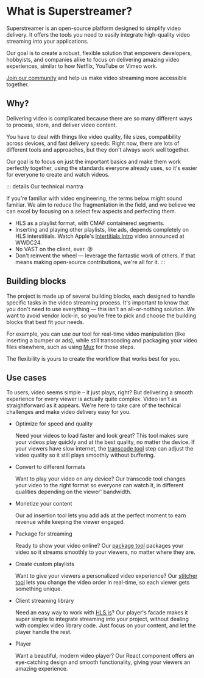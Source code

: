 # What is Superstreamer?

Superstreamer is an open-source platform designed to simplify video delivery. It offers the tools you need to easily integrate high-quality video streaming into your applications. 

Our goal is to create a robust, flexible solution that empowers developers, hobbyists, and companies alike to focus on delivering amazing video experiences, similar to how Netflix, YouTube or Vimeo work. 

[Join our community](https://discord.gg/4hXgz9EsF4) and help us make video streaming more accessible together.

## Why?

Delivering video is complicated because there are so many different ways to process, store, and deliver video content. 

You have to deal with things like video quality, file sizes, compatibility across devices, and fast delivery speeds. Right now, there are lots of different tools and approaches, but they don't always work well together. 

Our goal is to focus on just the important basics and make them work perfectly together, using the standards everyone already uses, so it's easier for everyone to create and watch videos.

::: details Our technical mantra

If you're familiar with video engineering, the terms below might sound familiar. We aim to reduce the fragmentation in the field, and we believe we can excel by focusing on a select few aspects and perfecting them.

- HLS as a playlist format, with CMAF containered segments.
- Inserting and playing other playlists, like ads, depends completely on HLS interstitials. Watch Apple's [Intertitials Intro](https://developer.apple.com/videos/play/wwdc2024/10114/#:~:text=With%20HLS%20interstitials%2C%20ads%20or,content's%20Program%2DDate%2DTime.) video announced at WWDC24.
- No VAST on the client, ever. 😜
- Don't reinvent the wheel — leverage the fantastic work of others. If that means making open-source contributions, we're all for it.
:::

## Building blocks

The project is made up of several building blocks, each designed to handle specific tasks in the video streaming process. It's important to know that you don't need to use everything — this isn't an all-or-nothing solution. We want to avoid vendor lock-in, so you're free to pick and choose the building blocks that best fit your needs. 

For example, you can use our tool for real-time video manipulation (like inserting a bumper or ads), while still transcoding and packaging your video files elsewhere, such as using [Mux](https://www.mux.com/) for those steps. 

The flexibility is yours to create the workflow that works best for you.

## Use cases

To users, video seems simple – it just plays, right? But delivering a smooth experience for every viewer is actually quite complex. Video isn't as straightforward as it appears. We're here to take care of the technical challenges and make video delivery easy for you.

- Optimize for speed and quality

  Need your videos to load faster and look great? This tool makes sure your videos play quickly and at the best quality, no matter the device. If your viewers have slow internet, the [transcode tool](/guide/video-processing#start-a-transcode) step can adjust the video quality so it still plays smoothly without buffering.

- Convert to different formats

  Want to play your video on any device? Our transcode tool changes your video to the right format so everyone can watch it, in different qualities depending on the viewer' bandwidth.

- Monetize your content

  Our ad insertion tool lets you add ads at the perfect moment to earn revenue while keeping the viewer engaged.

- Package for streaming

  Ready to show your video online? Our [package tool](/guide/video-processing#start-a-package) packages your video so it streams smoothly to your viewers, no matter where they are.

- Create custom playlists

  Want to give your viewers a personalized video experience? Our [stitcher tool](/guide/video-personalization#create-a-session) lets you change the video order in real-time, so each viewer gets something unique.

- Client streaming library

  Need an easy way to work with [HLS.js](https://github.com/video-dev/hls.js)? Our player's facade makes it super simple to integrate streaming into your project, without dealing with complex video library code. Just focus on your content, and let the player handle the rest.

- Player

  Want a beautiful, modern video player? Our React component offers an eye-catching design and smooth functionality, giving your viewers an amazing experience.